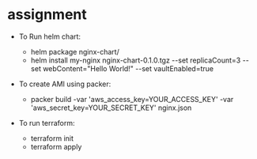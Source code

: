 # assignment

- To Run helm chart: 
    - helm package nginx-chart/
    - helm install my-nginx nginx-chart-0.1.0.tgz --set replicaCount=3 --set webContent="Hello World!" --set vaultEnabled=true

- To create AMI using packer: 
    - packer build -var 'aws_access_key=YOUR_ACCESS_KEY' -var 'aws_secret_key=YOUR_SECRET_KEY' nginx.json

- To run terraform: 
  - terraform init
  - terraform apply 

